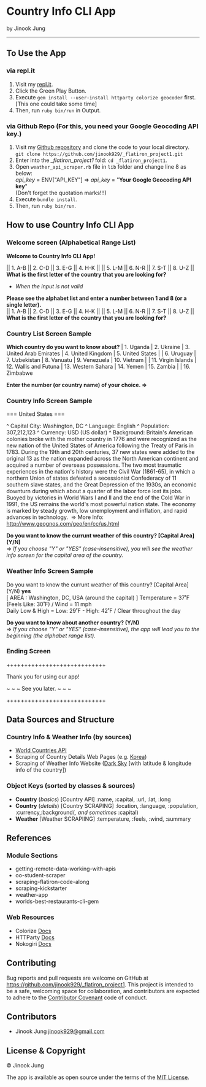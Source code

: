 # Country Info CLI App
by Jinook Jung
* * * * * * * * * *
## To Use the App
### via repl.it
1. Visit my [repl.it](https://repl.it/@JinookJung/Country-Info-CLI-App). 
2. Click the Green Play Button.
3. Execute `gem install --user-install httparty colorize geocoder` first. [This one could take some time]
4. Then, run `ruby bin/run` in Output.

### via Github Repo (For this, you need your Google Geocoding API key.)

1. Visit my [Github repository](https://github.com/jinook929/_flatiron_project1) and clone the code to your local directory.\
`git clone https://github.com/jinook929/_flatiron_project1.git`
2. Enter into the *_flatiron_project1* fold: `cd _flatiron_project1`.
3. Open `weather_api_scraper.rb` file in `lib` folder and change line 8 as below:\
*api_key* = ENV["API_KEY"] => *api_key* = "**Your Google Geocoding API key**"\
(Don't forget the quotation marks!!!)
4. Execute `bundle install`.
5. Then, run `ruby bin/run`.

## How to use Country Info CLI App

### Welcome screen (Alphabetical Range List)
**Welcome to Country Info CLI App!**

||  1. A-B  ||  2. C-D  ||  3. E-G  ||  4. H-K  ||
||  5. L-M  ||  6. N-R  ||  7. S-T  ||  8. U-Z  ||
**What is the first letter of the country that you are looking for?**

- *When the input is not valid*

**Please see the alphabet list and enter a number between 1 and 8 (or a single letter).**\
||  1. A-B  ||  2. C-D  ||  3. E-G  ||  4. H-K  ||
||  5. L-M  ||  6. N-R  ||  7. S-T  ||  8. U-Z  ||
**What is the first letter of the country that you are looking for?**

### Country List Screen Sample
**Which country do you want to know about?**
| 1. Uganda | 2. Ukraine | 3. United Arab Emirates | 4. United Kingdom | 5. United States |
| 6. Uruguay | 7. Uzbekistan | 8. Vanuatu | 9. Venezuela | 10. Vietnam |
| 11. Virgin Islands | 12. Wallis and Futuna | 13. Western Sahara | 14. Yemen | 15. Zambia |
| 16.  Zimbabwe

**Enter the number (or country name) of your choice. =>**

### Country Info Screen Sample
===   United States   ===

^ Capital City: Washington, DC
^ Language: English
^ Population: 307,212,123
^ Currency: USD (US dollar)
^ Background:
Britain's American colonies broke with the mother country in 1776 and were recognized as the new nation of the United States of America following the Treaty of Paris in 1783. During the 19th and 20th centuries, 37 new states were added to the original 13 as the nation expanded across the North American continent and acquired a number of overseas possessions. The two most traumatic experiences in the nation's history were the Civil War (1861-65), in which a northern Union of states defeated a secessionist Confederacy of 11 southern slave states, and the Great Depression of the 1930s, an economic downturn during which about a quarter of the labor force lost its jobs. Buoyed by victories in World Wars I and II and the end of the Cold War in 1991, the US remains the world's most powerful nation state. The economy is marked by steady growth, low unemployment and inflation, and rapid advances in technology.
&nbsp;=> More Info: http://www.geognos.com/geo/en/cc/us.html

**Do you want to know the currunt weather of this country? [Capital Area] (Y/N)**\
=> *If you choose "Y" or "YES" (case-insensitive), you will see the weather info screen for the capital area of the country.*

### Weather Info Screen Sample
Do you want to know the currunt weather of this country? [Capital Area] (Y/N) **yes**\
[   AREA : Washington, DC, USA (around the capital)   ]
Temperature =  37˚F (Feels Like: 30˚F) / Wind = 11 mph\
Daily Low & High =  Low: 29˚F - High: 42˚F / Clear throughout the day

**Do you want to know about another country? (Y/N)**\
=> *If you choose "Y" or "YES" (case-insensitive), the app will lead you to the beginning (the alphabet range list).*

### Ending Screen
++++++++++++++++++++++++++++

Thank you for using our app!

~ ~ ~  See you later.  ~ ~ ~

++++++++++++++++++++++++++++

## Data Sources and Structure

### Country Info & Weather Info (by sources)
- [World Countries API](http://www.geognos.com/geo/en/world-countries-API.html)
- Scraping of Country Details Web Pages (e.g. [Korea](http://www.geognos.com/geo/en/cc/kr.html))
- Scraping of Weather Info Website ([Dark Sky](https://darksky.net/forecast/37,127.3/) [with latitude & longitude info of the country])

### Object Keys (sorted by classes & sources)
- **Country** (*basics*) [Country API] :name, :capital, :url, :lat, :long
- **Country** (*details*) [Country SCRAPING] :location, :language, :population, :currency,:background(*, and sometimes* :capital)
- **Weather** [Weather SCRAPIING] :temperature, :feels, :wind, :summary

## References

### Module Sections
- getting-remote-data-working-with-apis 
- oo-student-scraper 
- scraping-flatiron-code-along
- scraping-kickstarter
- weather-app
- worlds-best-restaurants-cli-gem 

### Web Resources
- Colorize [Docs](https://github.com/fazibear/colorize)
- HTTParty [Docs](https://github.com/jnunemaker/httparty/tree/master/docs)
- Nokogiri [Docs](label-Parsing+and+Querying)

## Contributing

Bug reports and pull requests are welcome on GitHub at https://github.com/jinook929/_flatiron_project1. This project is intended to be a safe, welcoming space for collaboration, and contributors are expected to adhere to the [Contributor Covenant](contributor-covenant.org) code of conduct.

## Contributors
- Jinook Jung <jinook929@gmail.com>

## License & Copyright
© Jinook Jung

The app is available as open source under the terms of the [MIT License](http://opensource.org/licenses/MIT).